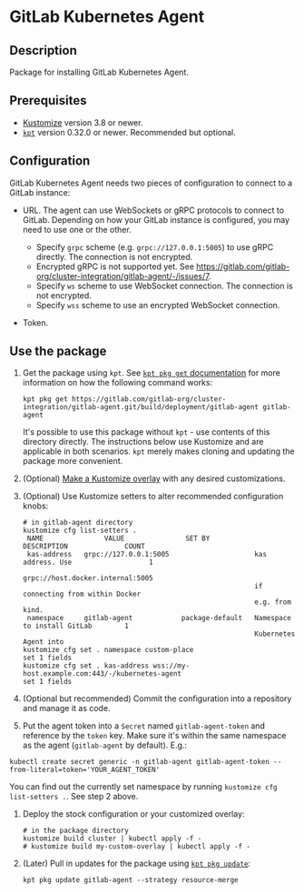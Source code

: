 # GitLab Kubernetes Agent

## Description

Package for installing GitLab Kubernetes Agent.

## Prerequisites

- [Kustomize](https://kustomize.io/) version 3.8 or newer.
- [`kpt`](https://googlecontainertools.github.io/kpt/) version 0.32.0 or newer. Recommended but optional.

## Configuration

GitLab Kubernetes Agent needs two pieces of configuration to connect to a GitLab instance:

- URL. The agent can use WebSockets or gRPC protocols to connect to GitLab. Depending on how your GitLab instance is configured, you may need to use one or the other.

    - Specify `grpc` scheme (e.g. `grpc://127.0.0.1:5005`) to use gRPC directly. The connection is not encrypted.
    - Encrypted gRPC is not supported yet. See https://gitlab.com/gitlab-org/cluster-integration/gitlab-agent/-/issues/7.
    - Specify `ws` scheme to use WebSocket connection. The connection is not encrypted.
    - Specify `wss` scheme to use an encrypted WebSocket connection.

- Token.

## Use the package

1. Get the package using `kpt`. See [`kpt pkg get` documentation](https://googlecontainertools.github.io/kpt/guides/consumer/get/) for more information on how the following command works:

    ```shell
    kpt pkg get https://gitlab.com/gitlab-org/cluster-integration/gitlab-agent.git/build/deployment/gitlab-agent gitlab-agent
    ```

    It's possible to use this package without `kpt` - use contents of this directory directly. The instructions below use Kustomize and are applicable in both scenarios. `kpt` merely makes cloning and updating the package more convenient.

1. (Optional) [Make a Kustomize overlay](https://kubernetes-sigs.github.io/kustomize/guides/offtheshelf/) with any desired customizations.

1. (Optional) Use Kustomize setters to alter recommended configuration knobs:

    ```shell
    # in gitlab-agent directory
    kustomize cfg list-setters .
     NAME               VALUE               SET BY                  DESCRIPTION              COUNT
     kas-address   grpc://127.0.0.1:5005                     kas address. Use                   1
                                                             grpc://host.docker.internal:5005
                                                             if connecting from within Docker
                                                             e.g. from kind.
     namespace     gitlab-agent            package-default   Namespace to install GitLab        1
                                                             Kubernetes Agent into
    kustomize cfg set . namespace custom-place
    set 1 fields
    kustomize cfg set . kas-address wss://my-host.example.com:443/-/kubernetes-agent
    set 1 fields
    ```

1. (Optional but recommended) Commit the configuration into a repository and manage it as code.

1. Put the agent token into a `Secret` named `gitlab-agent-token` and reference by the `token` key. Make sure it's within the same namespace as the agent (`gitlab-agent` by default). E.g.:

```shell
kubectl create secret generic -n gitlab-agent gitlab-agent-token --from-literal=token='YOUR_AGENT_TOKEN'
```

You can find out the currently set namespace by running `kustomize cfg list-setters .`. See step 2 above.

1. Deploy the stock configuration or your customized overlay:

    ```shell
    # in the package directory
    kustomize build cluster | kubectl apply -f -
    # kustomize build my-custom-overlay | kubectl apply -f -
    ```

1. (Later) Pull in updates for the package using [`kpt pkg update`](https://googlecontainertools.github.io/kpt/guides/consumer/update/):

    ```shell
    kpt pkg update gitlab-agent --strategy resource-merge
    ```
